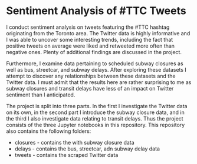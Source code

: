 # Sentiment Analysis of #TTC Tweets
I conduct sentiment analysis on tweets featuring the #TTC hashtag originating from the Toronto area. The Twitter data is highly informative and I was able to uncover some interesting trends, including the fact that positive tweets on average were liked and retweeted more often than negative ones. Plenty of additional findings are discussed in the project.

Furthermore, I examine data pertaining to scheduled subway closures as well as bus, streetcar, and subway delays. After exploring these datasets I attempt to discover any relationships between these datasets and the Twitter data. I must admit that the results here are rather surprising to me as subway closures and transit delays have less of an impact on Twitter sentiment than I anticipated.

The project is split into three parts. In the first I investigate the Twitter data on its own, in the second part I introduce the subway closure data, and in the third I also investigate data relating to transit delays. Thus the project consists of the three Jupyter notebooks in this repository. This repository also contains the following folders:

* closures - contains the with subway closure data
* delays - contains the bus, streetcar, adn subway delay data
* tweets - contains the scraped Twitter data

